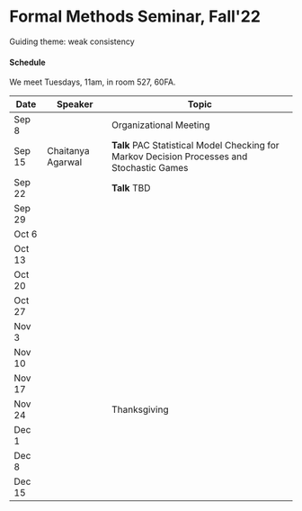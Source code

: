 Formal Methods Seminar, Fall'22
===============================

Guiding theme: weak consistency

#### Schedule

We meet Tuesdays, 11am, in room 527, 60FA.

| Date | Speaker | Topic |
| ---- | ------- | ----- |
| Sep 8  |       | Organizational Meeting
| Sep 15 | Chaitanya Agarwal | **Talk**  PAC Statistical Model Checking for Markov Decision Processes and Stochastic Games
| Sep 22 |       | **Talk** TBD
| Sep 29 |       |
| Oct 6  |       |
| Oct 13 |       |
| Oct 20 |       |
| Oct 27 |       |
| Nov 3  |       |
| Nov 10 |       |
| Nov 17 |       |
| Nov 24 |       | Thanksgiving
| Dec 1  |       | 
| Dec 8  |       | 
| Dec 15 |       | 
